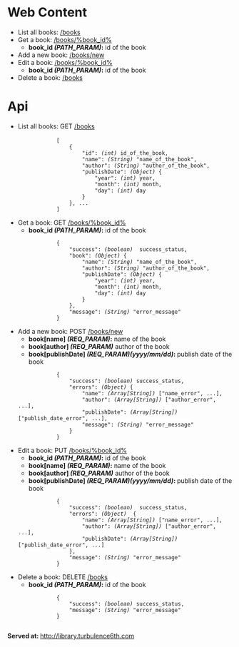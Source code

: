 <h1>Web Content</h1>

<ul class="list-group">
	<li class="list-group-item">List all books: <a href="http://library.turbulence6th.com/books">/books</a></li>
	<li class="list-group-item">
  		Get a book: <a href="http://library.turbulence6th.com/books/%BOOK_ID%">/books/%book_id%</a>
  		<ul>
  			<li><b>book_id <i>(PATH_PARAM)</i>:</b> id of the book</li>
  		</ul>
  	</li>
  	<li class="list-group-item">Add a new book: <a href="http://library.turbulence6th.com/books/new">/books/new</a></li>
  	<li class="list-group-item">
  		Edit a book: <a href="http://library.turbulence6th.com/books/edit/%BOOK_ID%">/books/%book_id%</a>
  		<ul>
  			<li><b>book_id <i>(PATH_PARAM)</i>:</b> id of the book</li>
  		</ul>
  	</li>
  	<li class="list-group-item">Delete a book: <a href="http://library.turbulence6th.com/books">/books</a></li>
</ul>

<h1>Api</h1>
<ul class="list-group">
	<li class="list-group-item">
		List all books: GET <a href="http://library.turbulence6th.com/api/books">/books</a><br>
		<code class="prettyprint">
			[
		        {
		        	"id": <i>(int)</i> id_of_the_book,
		        	"name": <i>(String)</i> "name_of_the_book",
		        	"author": <i>(String)</i> "author_of_the_book",
		        	"publishDate": <i>(Object)</i> {
		        		"year": <i>(int)</i> year,
		        		"month": <i>(int)</i> month,
		        		"day": <i>(int)</i> day
		     		}
		        }, ...
		    ]
		</code>
	</li>
	<li class="list-group-item">
  		Get a book: GET <a href="http://library.turbulence6th.com/api/books/%book_id%">/books/%book_id%</a>
  		<ul>
  			<li><b>book_id <i>(PATH_PARAM)</i>:</b> id of the book</li>
  		</ul>
  		<code>
			{
	        	"success": <i>(boolean)</i>  success_status,
	        	"book": <i>(Object)</i> {
	        		"name": <i>(String)</i> "name_of_the_book",
	        		"author": <i>(String)</i> "author_of_the_book",
	        		"publishDate": <i>(Object)</i> {
	        			"year": <i>(int)</i> year,
	        			"month": <i>(int)</i> month,
		        		"day": <i>(int)</i> day
	        		}
	        	},
	        	"message": <i>(String)</i> "error_message"
		    }
		</code>
  	</li>
  	<li class="list-group-item">
  		Add a new book: POST <a href="http://library.turbulence6th.com/api/books/new">/books/new</a>
  		<ul>
  			<li><b>book[name] <i>(REQ_PARAM)</i>:</b> name of the book</li>
  			<li><b>book[author] <i>(REQ_PARAM)</i></b> author of the book</li>
  			<li><b>book[publishDate] <i>(REQ_PARAM)(yyyy/mm/dd)</i>: </b> publish date of the book</li>
  		</ul>
		<code>
			{
	        	"success": <i>(boolean)</i> success_status,
	        	"errors": <i>(Object)</i> {
	        		"name": <i>(Array[String])</i> ["name_error", ...],
	        		"author": <i>(Array[String])</i> ["author_error", ...],
	        		"publishDate": <i>(Array[String])</i> ["publish_date_error", ...],
	        		"message": <i>(String)</i> "error_message"
	        	}
		    }
		</code>
  	</li>
  	<li class="list-group-item">
  		Edit a book: PUT <a href="http://library.turbulence6th.com/api/books/edit/%book_id%">/books/%book_id%</a>
  		<ul>
  			<li><b>book_id <i>(PATH_PARAM)</i>:</b> id of the book</li>
  			<li><b>book[name] <i>(REQ_PARAM)</i>:</b> name of the book</li>
  			<li><b>book[author] <i>(REQ_PARAM)</i></b> author of the book</li>
  			<li><b>book[publishDate] <i>(REQ_PARAM)(yyyy/mm/dd)</i>: </b> publish date of the book</li>
  		</ul>
  		<code>
			{
	        	"success": <i>(boolean)</i>  success_status,
	        	"errors": <i>(Object)</i>  {
	        		"name": <i>(Array[String])</i> ["name_error", ...],
	        		"author": <i>(Array[String])</i> ["author_error", ...],
	        		"publishDate": <i>(Array[String])</i> ["publish_date_error", ...]
	        	},
	        	"message": <i>(String)</i> "error_message"
		    }
		</code>
  	</li>
  	<li class="list-group-item">
  		Delete a book: DELETE <a href="http://library.turbulence6th.com/api/books/delete/%book_id%">/books</a>
  		<ul>
  			<li><b>book_id <i>(PATH_PARAM)</i>:</b> id of the book</li>
  		</ul>
  		<code>
			{
	        	"success": <i>(boolean)</i> success_status,
	        	"message": <i>(String)</i> "error_message"
		    }
		</code>
  	</li>
</ul>

<b>Served at: </b><a href="http://library.turbulence6th.com">http://library.turbulence6th.com</a>
